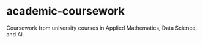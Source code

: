 # academic-coursework
Coursework from university courses in Applied Mathematics, Data Science, and AI.
